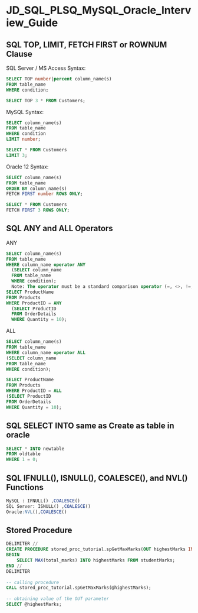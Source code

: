 # JD_SQL_PLSQ_MySQL_Oracle_Interview_Guide

## SQL TOP, LIMIT, FETCH FIRST or ROWNUM Clause
SQL Server / MS Access Syntax:
```sql
SELECT TOP number|percent column_name(s)
FROM table_name
WHERE condition;

SELECT TOP 3 * FROM Customers;
```
MySQL Syntax:

```sql
SELECT column_name(s)
FROM table_name
WHERE condition
LIMIT number;

SELECT * FROM Customers
LIMIT 3;
```
Oracle 12 Syntax:

```sql
SELECT column_name(s)
FROM table_name
ORDER BY column_name(s)
FETCH FIRST number ROWS ONLY;

SELECT * FROM Customers
FETCH FIRST 3 ROWS ONLY;
```
## SQL ANY and ALL Operators
ANY 
```sql
SELECT column_name(s)
FROM table_name
WHERE column_name operator ANY
  (SELECT column_name
  FROM table_name
  WHERE condition);
  Note: The operator must be a standard comparison operator (=, <>, !=, >, >=, <, or <=).
SELECT ProductName
FROM Products
WHERE ProductID = ANY
  (SELECT ProductID
  FROM OrderDetails
  WHERE Quantity = 10);

  ```
  ALL
  ```sql
  SELECT column_name(s)
FROM table_name
WHERE column_name operator ALL
  (SELECT column_name
  FROM table_name
  WHERE condition);
  
  SELECT ProductName
FROM Products
WHERE ProductID = ALL
  (SELECT ProductID
  FROM OrderDetails
  WHERE Quantity = 10);
  ```
  ## SQL SELECT INTO same as Create as table in oracle
  ```sql
  SELECT * INTO newtable
FROM oldtable
WHERE 1 = 0;
```

## SQL IFNULL(), ISNULL(), COALESCE(), and NVL() Functions

```sql
MySQL : IFNULL() ,COALESCE() 
SQL Server: ISNULL() ,COALESCE() 
Oracle:NVL(),COALESCE()
```
## Stored Procedure 
```sql
DELIMITER //
CREATE PROCEDURE stored_proc_tutorial.spGetMaxMarks(OUT highestMarks INT)
BEGIN
    SELECT MAX(total_marks) INTO highestMarks FROM studentMarks;
END //
DELIMITER
 
-- calling procedure
CALL stored_proc_tutorial.spGetMaxMarks(@highestMarks);
 
-- obtaining value of the OUT parameter
SELECT @highestMarks;
```


